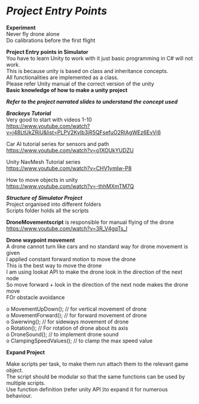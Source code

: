 # *Project Entry Points*  

**Experiment**    
Never fly drone alone  
Do calibrations before the first flight    
 

**Project Entry points in Simulator**      
You have to learn Unity to work with it just basic programming in C# will not work.      
This is because unity is based on class and inheritance concepts.      
All functionalities are implemented as a class.    
Please refer Unity manual of the correct version of the unity   
**Basic knowledge of how to make a unity project**  

***Refer to the project narrated slides to understand the concept used***    

***Brackeys Tutorial***  
Very good to start with videos 1-10     
https://www.youtube.com/watch?v=j48LtUkZRjU&list=PLPV2KyIb3jR5QFsefuO2RlAgWEz6EvVi6    

Car AI tutorial series for sensors and path  
https://www.youtube.com/watch?v=o1XOUkYUDZU    

Unity NavMesh Tutorial series   
https://www.youtube.com/watch?v=CHV1ymlw-P8    

How to move objects in unity    
https://www.youtube.com/watch?v=-thhMXmTM7Q  




***Structure of Simulator Project***    
	Project organised into different folders   
	Scripts folder holds all the scripts  

**DroneMovementscript** is responsible for manual flying of the drone   
https://www.youtube.com/watch?v=3R_V4gqTs_I  

**Drone waypoint movement**   
A drone cannot turn like cars and no standard way for drone movement is given  
I applied constant forward motion to move the drone   
This is the best way to move the drone   
I am using lookat API to make the drone look in the direction of the next node  
So move forward + look in the direction of the next node  makes the drone move   
FOr obstacle avoidance  

o MovementUpDown(); // for vertical movement of drone   
o MovementForward(); // for forward movement of drone   
o Swerwing(); // for sideways movement of drone   
o Rotation(); // For rotation of drone about its axis   
o DroneSound(); // to implement drone sound   
o ClampingSpeedValues(); // to clamp the max speed value   

**Expand Project**  

Make scripts per task, to make them run attach them to the relevant game object.   
The script should be modular so that the same functions can be used by multiple scripts.     
Use function definition (refer unity API )to expand it for numerous behaviour.  
